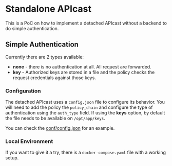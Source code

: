 # Standalone APIcast

This is a PoC on how to implement a detached APIcast without a backend to do simple authentication.

## Simple Authentication

Currently there are 2 types available:

- **none** - there is no authentication at all. All request are forwarded.
- **key** - Authorized keys are stored in a file and the policy checks the request credentials against those keys.

### Configuration

The detached APIcast uses a `config.json` file to configure its behavior. You will need to add the policy the  `policy_chain` and configure the type of authentication using the `auth_type` field. If using the **keys** option, by default the file needs to be available on `/opt/app/keys`.

You can check the [conf/config.json](conf/config.json) for an example.

### Local Environment

If you want to give it a try, there is a `docker-compose.yaml` file with a working setup. 